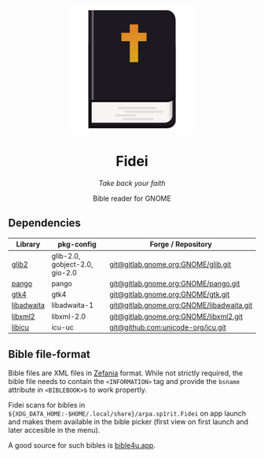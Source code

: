 <div style="text-align: center;" align="center">

![application icon](data/arpa.sp1rit.Fidei.svg)

<h1><b>Fidei</b></h1>
<p><i>Take back your faith</i></p>
<p>Bible reader for GNOME</p>
</div>

## Dependencies

| Library                                                        | pkg-config                     | Forge / Repository     |
|----------------------------------------------------------------|--------------------------------|------------|
| [glib2](https://wiki.gnome.org/Projects/GLib)                  | glib-2.0, gobject-2.0, gio-2.0 | [git@gitlab.gnome.org:GNOME/glib.git](https://gitlab.gnome.org/GNOME/glib/)             |
| [pango](https://www.pango.org/)                                | pango                          | [git@gitlab.gnome.org:GNOME/pango.git](https://gitlab.gnome.org/GNOME/pango/)           |
| [gtk4](https://www.gtk.org/)                                   | gtk4                           | [git@gitlab.gnome.org:GNOME/gtk.git](https://gitlab.gnome.org/GNOME/gtk/)               |
| [libadwaita](https://gnome.pages.gitlab.gnome.org/libadwaita/) | libadwaita-1                   | [git@gitlab.gnome.org:GNOME/libadwaita.git](https://gitlab.gnome.org/GNOME/libadwaita/) |
| [libxml2](https://xmlsoft.org)                                 | libxml-2.0                     | [git@gitlab.gnome.org:GNOME/libxml2.git](https://gitlab.gnome.org/GNOME/libxml2/)       |
| [libicu](https://icu.unicode.org)                              | icu-uc                         | [git@github.com:unicode-org/icu.git](https://github.com/unicode-org/icu)                |

## Bible file-format

Bible files are XML files in [Zefania](https://www.bgfdb.de/zefaniaxml/bml/) format. While not strictly required, the bible file needs to contain the `<INFORMATION>` tag and provide the `bsname` attribute in `<BIBLEBOOK>`s to work propertly.

Fidei scans for bibles in `${XDG_DATA_HOME:-$HOME/.local/share}/arpa.sp1rit.Fidei` on app launch and makes them available in the bible picker (first view on first launch and later accesible in the menu).

A good source for such bibles is [bible4u.app](https://bible4u.app/download.html).
